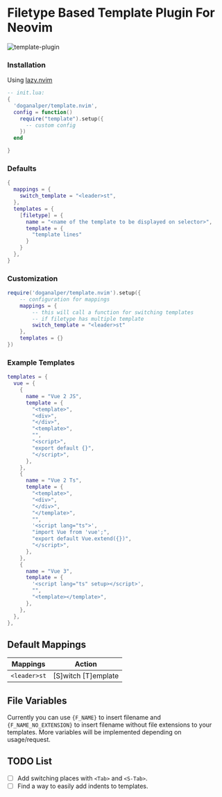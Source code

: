 # Filetype Based Template Plugin For Neovim

![template-plugin](https://github.com/doganalper/template.nvim/assets/48688801/62fb11f0-3d36-4b09-a71c-d862eaef7cf9)

### Installation
Using [lazy.nvim](https://github.com/folke/lazy.nvim)

```lua
-- init.lua:
{
  'doganalper/template.nvim', 
  config = function()
    require("template").setup({
      -- custom config
    })
  end

}
```

### Defaults
```lua
{
  mappings = {
    switch_template = "<leader>st",
  },
  templates = {
    [filetype] = {
      name = "<name of the template to be displayed on selector>",
      template = {
        "template lines"
      }
    }
  },
}
```


### Customization
```lua
require('doganalper/template.nvim').setup({
    -- configuration for mappings
    mappings = {
        -- this will call a function for switching templates
        -- if filetype has multiple template
        switch_template = "<leader>st"
    },
    templates = {}
})
```

### Example Templates
```lua
templates = {
  vue = {
    {
      name = "Vue 2 JS",
      template = {
        "<template>",
        "<div>",
        "</div>",
        "<template>",
        "",
        "<script>",
        "export default {}",
        "</script>",
      },
    },
    {
      name = "Vue 2 Ts",
      template = {
        "<template>",
        "<div>",
        "</div>",
        "</template>",
        "",
        '<script lang="ts">',
        "import Vue from 'vue';",
        "export default Vue.extend({})",
        "</script>",
      },
    },
    {
      name = "Vue 3",
      template = {
        '<script lang="ts" setup></script>',
        "",
        "<template></template>",
      },
    },
  },
},
```

## Default Mappings
| Mappings       | Action                                               |
|----------------|------------------------------------------------------|
| `<leader>st` |  [S]witch [T]emplate                                           |

## File Variables
Currently you can use `{F_NAME}` to insert filename and `{F_NAME_NO_EXTENSION}` to insert filename without file extensions to your templates. More variables will be implemented depending on usage/request.

## TODO List
- [ ] Add switching places with `<Tab>` and `<S-Tab>`.
- [ ] Find a way to easily add indents to templates.
